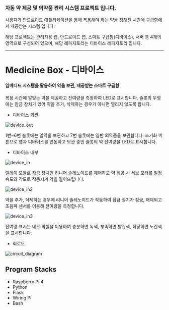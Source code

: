 
### 자동 약 제공 및 의약품 관리 시스템 프로젝트 입니다.

사용자가 안드로이드 애플리케이션을 통해 복용해야 하는 약을 정해진 시간에 구급함에서 제공받는 시스템 입니다.

해당 프로젝트는 관리자용 웹, 안드로이드 앱, 스마트 구급함(디바이스), 서버 총 4개의 영역으로 구성되어 있으며, 해당 레파지토리는 디바이스 레파지토리 입니다.

---

# Medicine Box - 디바이스
#### 임베디드 시스템을 활용하여 약을 보관, 제공받는 스마트 구급함
복용 시간에 알맞는 약을 제공하고 잔여량을 측정하여 LED로 표시합니다. 슬롯의 뚜껑에는 잠금 장치가 있어 약을 추가, 삭제하는 경우가 아니면 열리지 않도록 합니다.

* 디바이스 외관

![device_out](https://user-images.githubusercontent.com/62014520/102004362-5f934900-3d53-11eb-9496-2cd1fe49198f.png)

1번~6번 슬롯에는 알약을 보관하고 7번 슬롯에는 일반 의약품을 보관합니다. 초기화 버튼으로 앱과 디바이스를 연동하고 보관 중인 슬롯의 약 잔여량을 LED로 표시합니다.

* 디바이스 내부

![device_in](https://user-images.githubusercontent.com/62014520/102004363-615d0c80-3d53-11eb-91bd-0f49384e0407.png)

릴레이 모듈로 잠금 장치인 리니어 솔레노이드를 제어하고 약 제공 시 서보 모터를 일정 속도와 각도로 작동시켜 약을 떨어뜨립니다.

![device_in2](https://user-images.githubusercontent.com/62014520/102004366-628e3980-3d53-11eb-972a-15c5161bd78a.png)

약을 추가, 삭제하는 경우에 리니어 솔레노이드가 작동하여 잠금 장치가 잠금, 해제되고 초음파 센서를 이용해 잔여량을 측정합니다.

![device_in3](https://user-images.githubusercontent.com/62014520/102004367-628e3980-3d53-11eb-850a-88fa4f486367.png)

잔여량 표시는 네오 픽셀을 이용하여 충분하면 녹색, 부족하면 빨간색, 적당하면 노란색을 표시합니다.

* 회로도

![circuit_diagram](https://user-images.githubusercontent.com/62014520/102005228-8bfe9380-3d5a-11eb-8cbd-55238ca2c759.png)



## Program Stacks
* Raspberry Pi 4
* Python
* Flask
* Wiring Pi
* Bash
